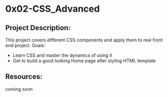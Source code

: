 # 0x02-CSS_Advanced

## Project Description:

This project covers different CSS components and apply them to real front end project.
Goals: 
- Learn CSS and master the dynamics of using it
- Get to build a good looking Home page after styling HTML template

## Resources:
coming soon
